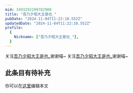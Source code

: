 ```yaml
---
mid: 3493292299782900
title: "吾乃夕昭大王是也_"
pubDate: "2024-11-04T11:22:10.552Z"
updatedDate: "2024-11-04T11:22:10.552Z"
profile:
  {
    Nickname: ["吾乃夕昭大王是也_"],
  }
---
```


关注[吾乃夕昭大王是也_](https://space.bilibili.com/3493292299782900)谢谢喵~ 关注[吾乃夕昭大王是也_](https://space.bilibili.com/3493292299782900)谢谢喵~

## 此条目有待补充
你可以在[这里](https://github.com/Yuhanawa/VTuber.ICU/edit/master/src/content/v/吾乃夕昭大王是也_/index.md)编辑本文
